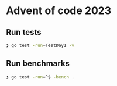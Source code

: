 # Advent of code 2023

## Run tests
```sh
❯ go test -run=TestDay1 -v
```

## Run benchmarks
```sh
❯ go test -run=^$ -bench .
```
